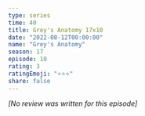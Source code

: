 ```yaml
---
type: series
time: 40
title: Grey's Anatomy 17x10
date: "2022-08-12T00:00:00"
name: "Grey's Anatomy"
season: 17
episode: 10
rating: 3
ratingEmoji: "⭐️⭐️⭐️"
share: false
---
```


_[No review was written for this episode]_
